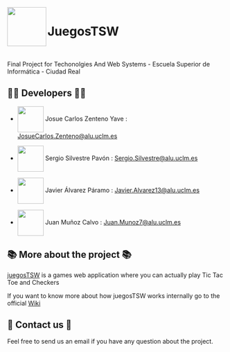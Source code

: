  <img src="https://media.discordapp.net/attachments/487685117414735872/908488203609198623/palanca-de-mando.png?width=480&height=480" width="" height="90" align = "left">

# JuegosTSW

<br>

Final Project for Techonolgies And Web Systems - Escuela Superior de Informática - Ciudad Real

## :man_technologist: Developers :man_technologist:

* <img src="https://media.discordapp.net/attachments/487685117414735872/897503707921543228/JZ.png" width="60" height="60" align="center"/> Josue Carlos Zenteno Yave : JosueCarlos.Zenteno@alu.uclm.es

* <img src="https://media.discordapp.net/attachments/487685117414735872/897503704100536350/SS.png" width="60" height="60" align="center"/> Sergio Silvestre Pavón : Sergio.Silvestre@alu.uclm.es
  
* <img src="https://media.discordapp.net/attachments/487685117414735872/897503706185085008/JA.png" width="60" height="60" align="center"/> Javier Álvarez Páramo : Javier.Alvarez13@alu.uclm.es

* <img src="https://media.discordapp.net/attachments/487685117414735872/908489846698422293/xinpelo.png" width="60" height="60" align="center"/> Juan Muñoz Calvo : Juan.Munoz7@alu.uclm.es

## :books: More about the project :books:
[juegosTSW](https://github.com/jalvarezz13/juegosTSW) is a games web application where you can actually play Tic Tac Toe and Checkers

If you want to know more about how juegosTSW works internally go to the official [Wiki](https://github.com/jalvarezz13/juegosTSW/wiki)

## :raising_hand: Contact us :raising_hand:
Feel free to send us an email if you have any question about the project.
